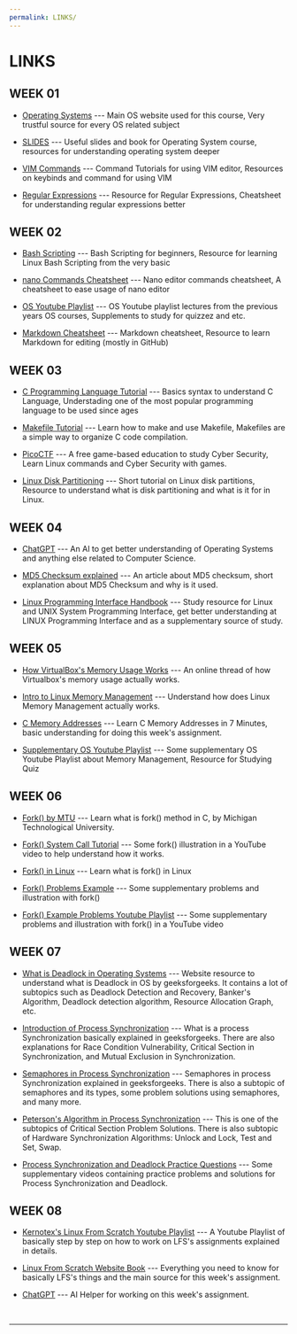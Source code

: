 ```yaml
---
permalink: LINKS/
---
```


# LINKS


## WEEK 01
* [Operating Systems](https://os.vlsm.org/) --- 
Main OS website used for this course,
Very trustful source for every OS related subject 

* [SLIDES](https://codex.cs.yale.edu/avi/os-book/OS10/slide-dir/) ---
Useful slides and book for Operating System course,
resources for understanding operating system deeper

* [VIM Commands](https://towardsdatascience.com/vim-tutorial-edit-text-like-a-pro-ea13e45010f5) ---
Command Tutorials for using VIM editor,
Resources on keybinds and command for using VIM

* [Regular Expressions](https://regexr.com/) ---
Resource for Regular Expressions,
Cheatsheet for understanding regular expressions better

## WEEK 02
* [Bash Scripting](https://www.freecodecamp.org/news/bash-scripting-tutorial-linux-shell-script-and-command-line-for-beginners/) ---
Bash Scripting for beginners,
Resource for learning Linux Bash Scripting from the very basic

* [nano Commands Cheatsheet](https://www.nano-editor.org/dist/latest/cheatsheet.html) ---
Nano editor commands cheatsheet,
A cheatsheet to ease usage of nano editor

* [OS Youtube Playlist](https://os.vlsm.org/playlists/) ---
OS Youtube playlist lectures from the previous years OS courses,
Supplements to study for quizzez and etc.

* [Markdown Cheatsheet](https://github.com/adam-p/markdown-here/wiki/Markdown-Cheatsheet) ---
Markdown cheatsheet,
Resource to learn Markdown for editing (mostly in GitHub)

## WEEK 03
* [C Programming Language Tutorial](https://www.w3schools.com/c/) ---
Basics syntax to understand C Language,
Understading one of the most popular programming language to be used since ages

* [Makefile Tutorial](https://www.cs.colby.edu/maxwell/courses/tutorials/maketutor/) ---
Learn how to make and use Makefile,
Makefiles are a simple way to organize C code compilation.

* [PicoCTF](https://picoctf.org/) ---
A free game-based education to study Cyber Security,
Learn Linux commands and Cyber Security with games.

* [Linux Disk Partitioning](https://www.geeksforgeeks.org/disk-partitioning-in-linux/) ---
Short tutorial on Linux disk partitions,
Resource to understand what is disk partitioning and what is it for in Linux.

## WEEK 04
* [ChatGPT](https://chat.openai.com/) ---
An AI to get better understanding of Operating Systems and anything else related to Computer Science.

* [MD5 Checksum explained](https://www.techtarget.com/searchsecurity/definition/MD5#:~:text=The%20MD5%20hash%20function%20was,and%20detect%20unintentional%20data%20corruption.) ---
An article about MD5 checksum, short explanation about MD5 Checksum and why is it used.

* [Linux Programming Interface Handbook](https://sciencesoftcode.files.wordpress.com/2018/12/the-linux-programming-interface-michael-kerrisk-1.pdf) ---
Study resource for Linux and UNIX System Programming Interface,
get better understanding at LINUX Programming Interface and as a supplementary source of study.

## WEEK 05
* [How VirtualBox's Memory Usage Works](https://superuser.com/questions/66842/how-does-virtualboxs-memory-usage-work) ---
An online thread of how Virtualbox's memory usage actually works.

* [Intro to Linux Memory Management](https://www.youtube.com/watch?v=2RYT_ZfrYFk) ---
Understand how does Linux Memory Management actually works.

* [C Memory Addresses](https://www.youtube.com/watch?v=1KVpi0VN82E) ---
Learn C Memory Addresses in 7 Minutes, basic understanding for doing this week's assignment.

* [Supplementary OS Youtube Playlist](https://www.youtube.com/playlist?list=PLBpMYKycVdGb3tlVlmR9Rmx47p6UOVp7W) ---
Some supplementary OS Youtube Playlist about Memory Management, Resource for Studying Quiz

## WEEK 06
* [Fork() by MTU](https://www.csl.mtu.edu/cs4411.ck/www/NOTES/process/fork/create.html) ---
Learn what is fork() method in C, by Michigan Technological University.

* [Fork() System Call Tutorial](https://www.youtube.com/watch?v=xVSPv-9x3gk) ---
Some fork() illustration in a YouTube video to help understand how it works.

* [Fork() in Linux](https://www.youtube.com/watch?v=CaWgJIbwb-4) ---
Learn what is fork() in Linux

* [Fork() Problems Example](https://cis.temple.edu/~giorgio/old/cis307s95/homeworks/problem1.html#3) ---
Some supplementary problems and illustration with fork()

* [Fork() Example Problems Youtube Playlist](https://www.youtube.com/playlist?list=PLhqPDa2HoaAZZmS2moH-2K4q4wRJ4Gg7I) ---
Some supplementary problems and illustration with fork() in a YouTube video

## WEEK 07
* [What is Deadlock in Operating Systems](https://www.geeksforgeeks.org/introduction-of-deadlock-in-operating-system/) ---
Website resource to understand what is Deadlock in OS by geeksforgeeks. It contains a lot of subtopics such as Deadlock Detection and Recovery, Banker's Algorithm, Deadlock detection algorithm, Resource Allocation Graph, etc.

* [Introduction of Process Synchronization](https://www.geeksforgeeks.org/introduction-of-process-synchronization/) ---
What is a process Synchronization basically explained in geeksforgeeks. There are also explanations for Race Condition Vulnerability, Critical Section in Synchronization, and Mutual Exclusion in Synchronization. 

* [Semaphores in Process Synchronization](https://www.geeksforgeeks.org/semaphores-in-process-synchronization/?ref=lbp) ---
Semaphores in process Synchronization explained in geeksforgeeks. There is also a subtopic of semaphores and its types, some problem solutions using semaphores, and many more.

* [Peterson's Algorithm in Process Synchronization](https://www.geeksforgeeks.org/petersons-algorithm-in-process-synchronization/?ref=lbp) ---
This is one of the subtopics of Critical Section Problem Solutions. There is also subtopic of Hardware Synchronization Algorithms: Unlock and Lock, Test and Set, Swap.

* [Process Synchronization and Deadlock Practice Questions](https://www.youtube.com/watch?v=hMA6LWN_IBQ&list=PL0rQdWUGhRqrjIgZAkv3i2QujZzHWwGJC) ---
Some supplementary videos containing practice problems and solutions for Process Synchronization and Deadlock.

## WEEK 08
* [Kernotex's Linux From Scratch Youtube Playlist](https://www.youtube.com/watch?v=685qdaX9YQc&list=PLyc5xVO2uDsA5QPbtj_eYU8J0qrvU6315) ---
A Youtube Playlist of basically step by step on how to work on LFS's assignments explained in details. 

* [Linux From Scratch Website Book](https://www.linuxfromscratch.org/lfs/view/12.0/) ---
Everything you need to know for basically LFS's things and the main source for this week's assignment.

* [ChatGPT](https://chat.openai.com/) ---
AI Helper for working on this week's assignment.

<br>
<hr>
